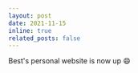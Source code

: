 ```yaml
---
layout: post
date: 2021-11-15
inline: true
related_posts: false
---
```


Best's personal website is now up :smile:
